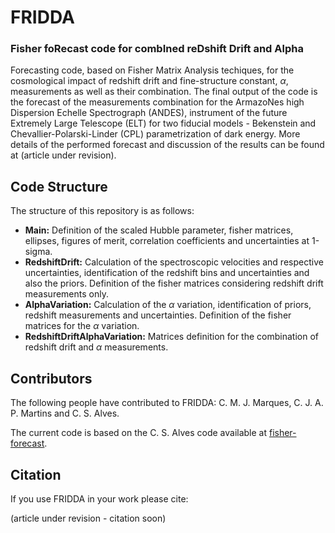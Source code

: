# FRIDDA
### Fisher foRecast code for combIned reDshift Drift and Alpha

Forecasting code, based on Fisher Matrix Analysis techiques, for the cosmological impact of redshift drift and fine-structure constant, $\alpha$, measurements as well as their combination. The final output of the code is the forecast of the measurements combination for the ArmazoNes high Dispersion Echelle Spectrograph (ANDES), instrument of the future Extremely Large Telescope (ELT) for two fiducial models - Bekenstein and Chevallier-Polarski-Linder (CPL) parametrization of dark energy. More details of the performed forecast and discussion of the results can be found at (article under revision).


## Code Structure

The structure of this repository is as follows:

- **Main:** Definition of the scaled Hubble parameter, fisher matrices, ellipses, figures of merit, correlation coefficients and uncertainties at 1-sigma.
- **RedshiftDrift:** Calculation of the spectroscopic velocities and respective uncertainties, identification of the redshift bins and uncertainties and also the priors. Definition of the fisher matrices considering redshift drift measurements only.
- **AlphaVariation:** Calculation of the $\alpha$ variation, identification of priors, redshift measurements and uncertainties. Definition of the fisher matrices for the $\alpha$ variation. 
- **RedshiftDriftAlphaVariation:** Matrices definition for the combination of redshift drift and $\alpha$ measurements.


## Contributors

The following people have contributed to FRIDDA: C. M. J. Marques, C. J. A. P. Martins and C. S. Alves.

The current code is based on the C. S. Alves code available at [fisher-forecast](https://github.com/Catarina-Alves/fisher-forecast).


## Citation

If you use FRIDDA in your work please cite:

(article under revision - citation soon)
